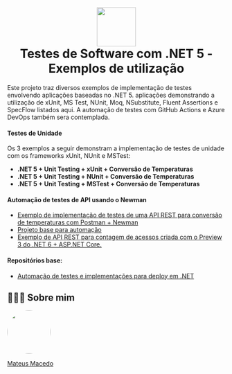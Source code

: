 <h1 align="center">
<img src="https://upload.wikimedia.org/wikipedia/commons/thumb/e/ee/.NET_Core_Logo.svg/1200px-.NET_Core_Logo.svg.png" width="90" height="90">
 <br>
 Testes de Software com .NET 5 - Exemplos de utilização
</h1>

Este projeto traz diversos exemplos de implementação de testes envolvendo aplicações baseadas no .NET 5. aplicações demonstrando a utilização de xUnit, MS Test, NUnit, Moq, NSubstitute, Fluent Assertions e SpecFlow listados aqui. A automação de testes com GitHub Actions e Azure DevOps também sera contemplada.

#### Testes de Unidade
Os 3 exemplos a seguir demonstram a implementação de testes de unidade com os frameworks xUnit, NUnit e MSTest:

- <strong class="if ct">.NET 5 + Unit Testing + xUnit + Conversão de Temperaturas</strong>
- <strong class="if ct">.NET 5 + Unit Testing + NUnit + Conversão de Temperaturas</strong>
- <strong class="if ct">.NET 5 + Unit Testing + MSTest + Conversão de Temperaturas</strong>

#### Automação de testes de API usando o Newman
- [Exemplo de implementação de testes de uma API REST para conversão de temperaturas com Postman + Newman](https://github.com/renatogroffe/Postman-Newman-Testes_APITemperatura)
- [Projeto base para automação](https://github.com/renatogroffe/DotNet5-xUnit-FluentAssertions-Refit_TesteAPI)
- [Exemplo de API REST para contagem de acessos criada com o Preview 3 do .NET 6 + ASP.NET Core.](https://github.com/renatogroffe/ASPNETCore6-Preview3-HotReload-REST_API-ContagemAcessos)

#### Repositórios base:
- [Automação de testes e implementações para deploy em .NET](https://github.com/renatogroffe)

## 👨🏻‍🚀 Sobre mim
<a href="https://www.linkedin.com/in/mateus-macedo-937a32163/">
 <img style="border-radius:50%" width="100px; "src="https://avatars.githubusercontent.com/u/63172367?s=460&u=11fd26ea8a7f5663d7707d7ef254e4f8bfca1b05&v=4"/>
 <p>Mateus Macedo</p>
</a>






